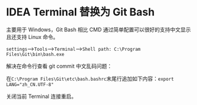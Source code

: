 # IDEA Terminal 替换为 Git Bash

主要用于 Windows，Git Bash 相比 CMD 通过简单配置可以很好的支持中文显示且还支持 Linux 命令。

`settings`–>`Tools`–>`Terminal`–>`Shell path: C:\Program Files\Git\bin\bash.exe`

解决在命令行查看 git commit 中文乱码问题：

在`C:\Program Files\Git\etc\bash.bashrc`末尾行追加如下内容：`export LANG="zh_CN.UTF-8"`

关闭当前 Terminal 连接重启。
